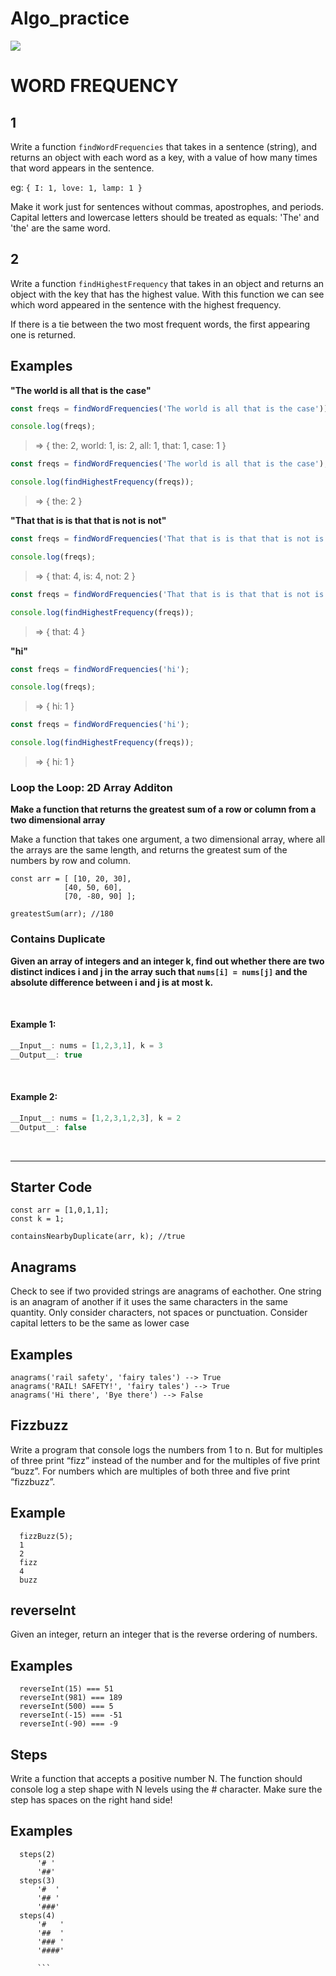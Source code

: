 # Algo_practice
![](/ga_cog.png)

# WORD FREQUENCY

## 1
Write a function `findWordFrequencies` that takes in a sentence (string), and returns an object with each word as a key, with a value of how many times that word appears in the sentence.

eg: `{ I: 1, love: 1, lamp: 1 }`

Make it work just for sentences without commas, apostrophes, and periods. Capital letters and lowercase letters should be treated as equals: 'The' and 'the' are the same word.

## 2

Write a function `findHighestFrequency` that takes in an object and returns an object with the key that has the highest value. With this function we can see which word appeared in the sentence with the highest frequency.

If there is a tie between the two most frequent words, the first appearing one is returned.

## Examples

**"The world is all that is the case"**

```javascript
const freqs = findWordFrequencies('The world is all that is the case'));

console.log(freqs);
```

> => { the: 2, world: 1, is: 2, all: 1, that: 1, case: 1 }


```javascript
const freqs = findWordFrequencies('The world is all that is the case');

console.log(findHighestFrequency(freqs));
```

> => { the: 2 }

**"That that is is that that is not is not"**

```javascript
const freqs = findWordFrequencies('That that is is that that is not is not');

console.log(freqs);
```

> => { that: 4, is: 4, not: 2 }

```javascript
const freqs = findWordFrequencies('That that is is that that is not is not');

console.log(findHighestFrequency(freqs));
```

> => { that: 4 }

**"hi"**

```javascript
const freqs = findWordFrequencies('hi');

console.log(freqs);
```

> => { hi: 1 }


```javascript
const freqs = findWordFrequencies('hi');

console.log(findHighestFrequency(freqs));
```

> => { hi: 1 }

### Loop the Loop: 2D Array Additon

**Make a function that returns the greatest sum of a row or column from a two dimensional array**


Make a function that takes one argument, a two dimensional array, where all the arrays are the same length, and returns the greatest sum of the numbers by row and column.
```
const arr = [ [10, 20, 30],
            [40, 50, 60],
            [70, -80, 90] ];

greatestSum(arr); //180
```

### Contains Duplicate

**Given an array of integers and an integer k, find out whether there are two distinct indices i and j in the array such that `nums[i] = nums[j]` and the absolute difference between i and j is at most k.**

<br>

#### Example 1:

```js
__Input__: nums = [1,2,3,1], k = 3
__Output__: true
```

<br>

#### Example 2:

```js
__Input__: nums = [1,2,3,1,2,3], k = 2
__Output__: false
```

<br>
<hr>

## Starter Code
```
const arr = [1,0,1,1];
const k = 1;

containsNearbyDuplicate(arr, k); //true

```


## Anagrams


Check to see if two provided strings are anagrams of eachother.
One string is an anagram of another if it uses the same characters
in the same quantity. Only consider characters, not spaces
or punctuation.  Consider capital letters to be the same as lower case

## Examples
```
anagrams('rail safety', 'fairy tales') --> True
anagrams('RAIL! SAFETY!', 'fairy tales') --> True
anagrams('Hi there', 'Bye there') --> False
```

## Fizzbuzz



Write a program that console logs the numbers
from 1 to n. But for multiples of three print
“fizz” instead of the number and for the multiples
of five print “buzz”. For numbers which are multiples
of both three and five print “fizzbuzz”.

## Example
```
  fizzBuzz(5);
  1
  2
  fizz
  4
  buzz
  ```
  
 
  ## reverseInt
  
  Given an integer, return an integer that is the reverse
ordering of numbers.
## Examples
```
  reverseInt(15) === 51
  reverseInt(981) === 189
  reverseInt(500) === 5
  reverseInt(-15) === -51
  reverseInt(-90) === -9
  ```
  
  ## Steps
 
  Write a function that accepts a positive number N.
The function should console log a step shape
with N levels using the # character.  Make sure the
step has spaces on the right hand side!
## Examples
```
  steps(2)
      '# '
      '##'
  steps(3)
      '#  '
      '## '
      '###'
  steps(4)
      '#   '
      '##  '
      '### '
      '####'
      
      ```
  


